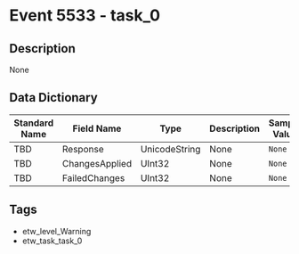 # Event 5533 - task_0

## Description
None

## Data Dictionary
|Standard Name|Field Name|Type|Description|Sample Value|
|---|---|---|---|---|
|TBD|Response|UnicodeString|None|`None`|
|TBD|ChangesApplied|UInt32|None|`None`|
|TBD|FailedChanges|UInt32|None|`None`|

## Tags
* etw_level_Warning
* etw_task_task_0